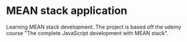 # MEAN stack application

Learning MEAN stack development.
The project is based off the udemy course "The complete JavaScript development with MEAN stack".

